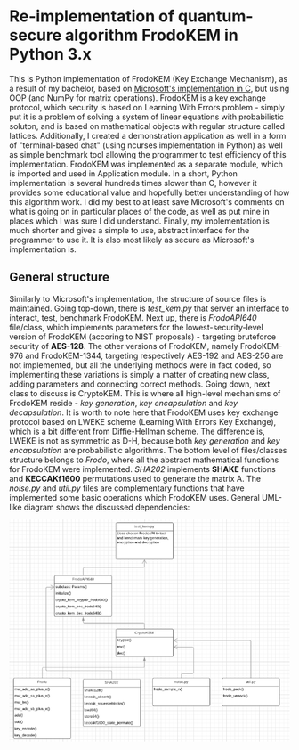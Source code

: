# Re-implementation of quantum-secure algorithm FrodoKEM in Python 3.x

This is Python implementation of FrodoKEM (Key Exchange Mechanism), as a result of my bachelor, based on [Microsoft's implementation in C](https://github.com/Microsoft/PQCrypto-LWEKE/), but using OOP (and NumPy for matrix operations). FrodoKEM is a key exchange protocol, which security is based on Learning With Errors problem - simply put it is a problem of solving a system of linear equations with probabilistic soluton, and is based on mathematical objects with regular structure called lattices. Additionally, I created a demonstration application as well in a form of "terminal-based chat" (using ncurses implementation in Python) as well as simple benchmark tool allowing the programmer to test efficiency of this implementation. FrodoKEM was implemented as a separate module, which is imported and used in Application module. In a short, Python implementation is several hundreds times slower than C, however it provides some educational value and hopefully better understanding of how this algorithm work. I did my best to at least save Microsoft's comments on what is going on in particular places of the code, as well as put mine in places which I was sure I did understand. Finally, my implementation is much shorter and gives a simple to use, abstract interface for the programmer to use it. It is also most likely as secure as Microsoft's implementation is. 


General structure
------
Similarly to Microsoft's implementation, the structure of source files is maintained. Going top-down, there is *test_kem.py* that server an interface to interact, test, benchmark FrodoKEM. Next up, there is *FrodoAPI640* file/class, which implements parameters for the lowest-security-level version of FrodoKEM (accoring to NIST proposals) - targeting bruteforce security of **AES-128**. The other versions of FrodoKEM, namely FrodoKEM-976 and FrodoKEM-1344, targeting respectively AES-192 and AES-256 are not implemented, but all the underlying methods were in fact coded, so implementing these variations is simply a matter of creating new class, adding parameters and connecting correct methods. Going down, next class to discuss is CryptoKEM. This is where all high-level mechanisms of FrodoKEM reside - *key generation*, *key encapsulation* and *key decapsulation*. It is worth to note here that FrodoKEM uses key exchange protocol based on LWEKE scheme (Learning With Errors Key Exchange), which is a bit different from Diffie-Hellman scheme. The difference is, LWEKE is not as symmetric as D-H, because both *key generation* and *key encapsulation* are probabilistic algorithms. The bottom level of files/classes structure belongs to *Frodo*, where all the abstract mathematical functions for FrodoKEM were implemented. *SHA202* implements **SHAKE** functions and **KECCAKf1600** permutations used to generate the matrix A. The *noise.py* and *util.py* files are complementary functions that have implemented some basic operations which FrodoKEM uses. General UML-like diagram shows the discussed dependencies: 


![FrodoKEM Structure](https://github.com/PrzemyslawSamsel/AgainstQuantum/blob/master/images/frodo_kem_structure.png)
